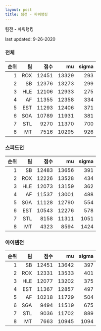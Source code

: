 ```yaml
---
layout: post
title: 팀전 - 파워랭킹
---
```


팀전 - 파워랭킹

last updated: 9-26-2020

### 전체

| 순위 | 팀 | 점수 | mu | sigma |
|---:|---:|---:|---:|---:|
| 1 | ROX | 12451 | 13329 | 293 |
| 2 | SB | 12376 | 13273 | 299 |
| 3 | HLE | 12106 | 12933 | 275 |
| 4 | AF | 11355 | 12358 | 334 |
| 5 | EST | 11293 | 12406 | 371 |
| 6 | SGA | 10789 | 11931 | 381 |
| 7 | STL | 9270 | 11370 | 700 |
| 8 | MT | 7516 | 10295 | 926 |

### 스피드전

| 순위 | 팀 | 점수 | mu | sigma |
|---:|---:|---:|---:|---:|
| 1 | SB | 12483 | 13656 | 391 |
| 2 | ROX | 12226 | 13528 | 434 |
| 3 | HLE | 12073 | 13159 | 362 |
| 4 | AF | 11537 | 13001 | 488 |
| 5 | SGA | 11128 | 12790 | 554 |
| 6 | EST | 10543 | 12276 | 578 |
| 7 | STL | 8158 | 11311 | 1051 |
| 8 | MT | 4323 | 8594 | 1424 |

### 아이템전

| 순위 | 팀 | 점수 | mu | sigma |
|---:|---:|---:|---:|---:|
| 1 | SB | 12451 | 13642 | 397 |
| 2 | ROX | 12331 | 13533 | 401 |
| 3 | HLE | 12077 | 13202 | 375 |
| 4 | EST | 11367 | 12857 | 497 |
| 5 | AF | 10218 | 11729 | 504 |
| 6 | SGA | 9494 | 11519 | 675 |
| 7 | STL | 9036 | 11702 | 889 |
| 8 | MT | 7663 | 10945 | 1094 |
